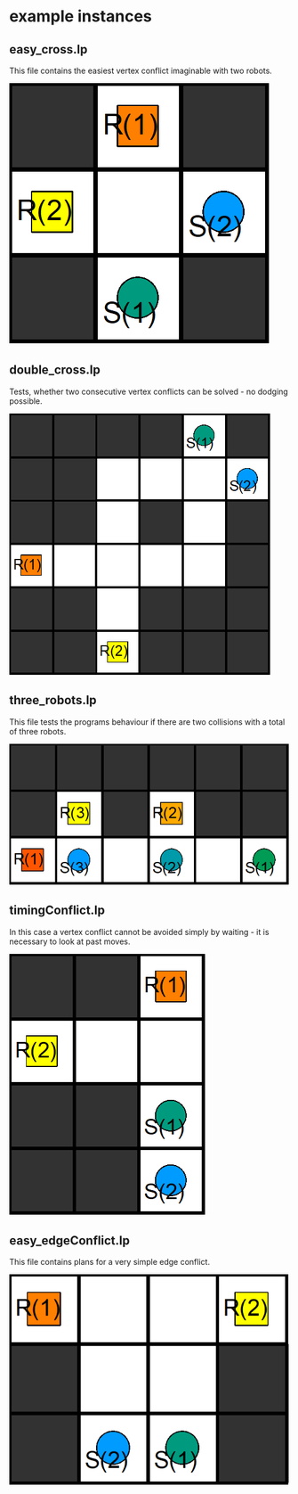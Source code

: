 # example instances

## easy_cross.lp
This file contains the easiest vertex conflict imaginable with two robots.

![easy_cross.lp](../../images/easy_cross.png)

## double_cross.lp
Tests, whether two consecutive vertex conflicts can be solved - no dodging possible.

![double_cross.lp](../../images/double_cross.png)

## three_robots.lp
This file tests the programs behaviour if there are two collisions with a total of three robots.

![three_robots.lp](../../images/three_robots.png)

## timingConflict.lp
In this case a vertex conflict cannot be avoided simply by waiting - it is necessary to look at past moves.

![timingConflict.lp](../../images/timingConflict.png)

## easy_edgeConflict.lp
This file contains plans for a very simple edge conflict.

![easy_edgeConflict.lp](../../images/easy_edgeConflict.png)
